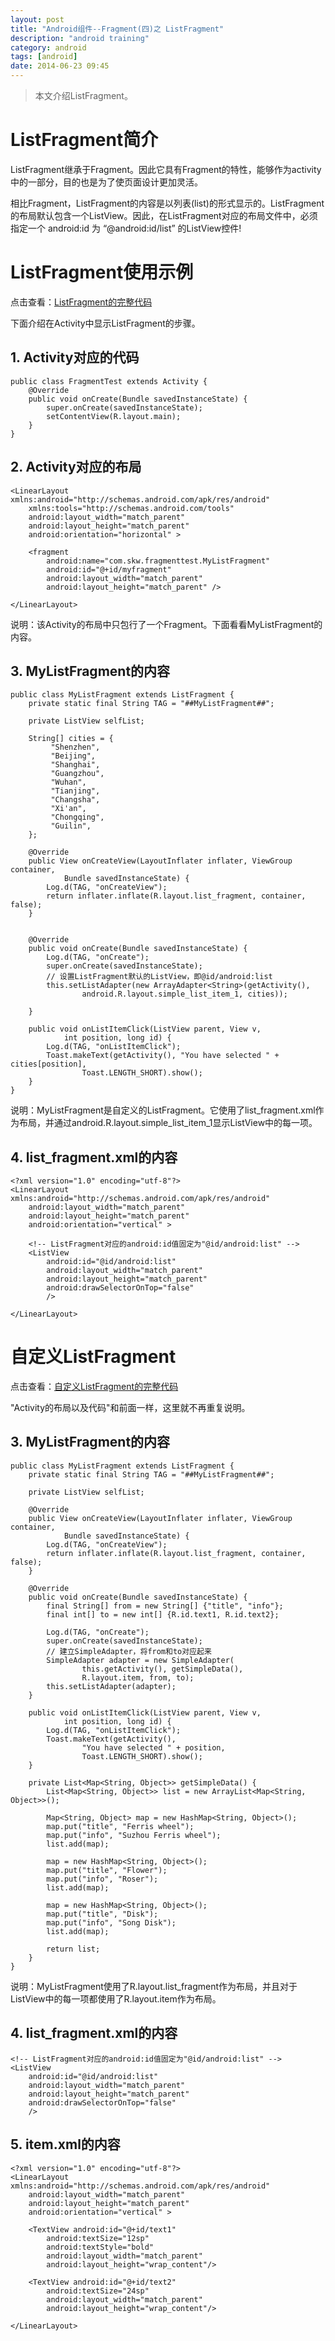 ```yaml
---
layout: post
title: "Android组件--Fragment(四)之 ListFragment"
description: "android training"
category: android
tags: [android]
date: 2014-06-23 09:45
---
```



> 本文介绍ListFragment。


<a name="anchor1"></a>
# ListFragment简介

ListFragment继承于Fragment。因此它具有Fragment的特性，能够作为activity中的一部分，目的也是为了使页面设计更加灵活。

相比Fragment，ListFragment的内容是以列表(list)的形式显示的。ListFragment的布局默认包含一个ListView。因此，在ListFragment对应的布局文件中，必须指定一个 android:id 为 “@android:id/list” 的ListView控件! 


# ListFragment使用示例

点击查看：[ListFragment的完整代码](https://github.com/wangkuiwu/android_applets/tree/master/api_guide/app_components/fragment/list_fragment/01_simple)

下面介绍在Activity中显示ListFragment的步骤。

## 1. Activity对应的代码

    public class FragmentTest extends Activity {
        @Override
        public void onCreate(Bundle savedInstanceState) {
            super.onCreate(savedInstanceState);
            setContentView(R.layout.main);
        }   
    }


## 2. Activity对应的布局

    <LinearLayout xmlns:android="http://schemas.android.com/apk/res/android"
        xmlns:tools="http://schemas.android.com/tools"
        android:layout_width="match_parent"
        android:layout_height="match_parent"
        android:orientation="horizontal" >

        <fragment 
            android:name="com.skw.fragmenttest.MyListFragment"
            android:id="@+id/myfragment"
            android:layout_width="match_parent"
            android:layout_height="match_parent" />

    </LinearLayout>

说明：该Activity的布局中只包行了一个Fragment。下面看看MyListFragment的内容。


## 3. MyListFragment的内容

    public class MyListFragment extends ListFragment {
        private static final String TAG = "##MyListFragment##";

        private ListView selfList;

        String[] cities = {
             "Shenzhen",
             "Beijing",
             "Shanghai",
             "Guangzhou",
             "Wuhan",
             "Tianjing",
             "Changsha",
             "Xi'an",
             "Chongqing",
             "Guilin",
        };

        @Override
        public View onCreateView(LayoutInflater inflater, ViewGroup container, 
                Bundle savedInstanceState) {
            Log.d(TAG, "onCreateView");
            return inflater.inflate(R.layout.list_fragment, container, false);
        }
        

        @Override
        public void onCreate(Bundle savedInstanceState) {
            Log.d(TAG, "onCreate");
            super.onCreate(savedInstanceState);
            // 设置ListFragment默认的ListView，即@id/android:list
            this.setListAdapter(new ArrayAdapter<String>(getActivity(), 
                    android.R.layout.simple_list_item_1, cities));
            
        }
       
        public void onListItemClick(ListView parent, View v, 
                int position, long id) {
            Log.d(TAG, "onListItemClick");
            Toast.makeText(getActivity(), "You have selected " + cities[position],
                    Toast.LENGTH_SHORT).show();
        }    
    }

说明：MyListFragment是自定义的ListFragment。它使用了list_fragment.xml作为布局，并通过android.R.layout.simple_list_item_1显示ListView中的每一项。


## 4. list_fragment.xml的内容

    <?xml version="1.0" encoding="utf-8"?>
    <LinearLayout xmlns:android="http://schemas.android.com/apk/res/android"
        android:layout_width="match_parent"
        android:layout_height="match_parent"
        android:orientation="vertical" >
              
        <!-- ListFragment对应的android:id值固定为"@id/android:list" -->
        <ListView
            android:id="@id/android:list"
            android:layout_width="match_parent"
            android:layout_height="match_parent" 
            android:drawSelectorOnTop="false"
            />
            
    </LinearLayout>





# 自定义ListFragment

点击查看：[自定义ListFragment的完整代码](https://github.com/wangkuiwu/android_applets/tree/master/api_guide/app_components/fragment/list_fragment/02_self_layout)


"Activity的布局以及代码"和前面一样，这里就不再重复说明。


## 3. MyListFragment的内容


    public class MyListFragment extends ListFragment {
        private static final String TAG = "##MyListFragment##";
        
        private ListView selfList;
        
        @Override
        public View onCreateView(LayoutInflater inflater, ViewGroup container, 
                Bundle savedInstanceState) {
            Log.d(TAG, "onCreateView");
            return inflater.inflate(R.layout.list_fragment, container, false);
        }
        
        @Override
        public void onCreate(Bundle savedInstanceState) {
            final String[] from = new String[] {"title", "info"};
            final int[] to = new int[] {R.id.text1, R.id.text2};
            
            Log.d(TAG, "onCreate");
            super.onCreate(savedInstanceState);
            // 建立SimpleAdapter，将from和to对应起来
            SimpleAdapter adapter = new SimpleAdapter(
                    this.getActivity(), getSimpleData(), 
                    R.layout.item, from, to);
            this.setListAdapter(adapter);
        }
       
        public void onListItemClick(ListView parent, View v, 
                int position, long id) {
            Log.d(TAG, "onListItemClick");
            Toast.makeText(getActivity(), 
                    "You have selected " + position,
                    Toast.LENGTH_SHORT).show();
        }
        
        private List<Map<String, Object>> getSimpleData() {
            List<Map<String, Object>> list = new ArrayList<Map<String, Object>>();
            
            Map<String, Object> map = new HashMap<String, Object>();
            map.put("title", "Ferris wheel");
            map.put("info", "Suzhou Ferris wheel");
            list.add(map);

            map = new HashMap<String, Object>();
            map.put("title", "Flower");
            map.put("info", "Roser");
            list.add(map);

            map = new HashMap<String, Object>();
            map.put("title", "Disk");
            map.put("info", "Song Disk");
            list.add(map);
            
            return list;
        }
    }


说明：MyListFragment使用了R.layout.list_fragment作为布局，并且对于ListView中的每一项都使用了R.layout.item作为布局。


## 4. list_fragment.xml的内容

    <!-- ListFragment对应的android:id值固定为"@id/android:list" -->
    <ListView
        android:id="@id/android:list"
        android:layout_width="match_parent"
        android:layout_height="match_parent" 
        android:drawSelectorOnTop="false"
        />
    

## 5. item.xml的内容

    <?xml version="1.0" encoding="utf-8"?>
    <LinearLayout xmlns:android="http://schemas.android.com/apk/res/android"
        android:layout_width="match_parent"
        android:layout_height="match_parent"
        android:orientation="vertical" >
        
        <TextView android:id="@+id/text1"
            android:textSize="12sp"
            android:textStyle="bold"
            android:layout_width="match_parent"
            android:layout_height="wrap_content"/>

        <TextView android:id="@+id/text2"
            android:textSize="24sp"
            android:layout_width="match_parent"
            android:layout_height="wrap_content"/>
            
    </LinearLayout>




